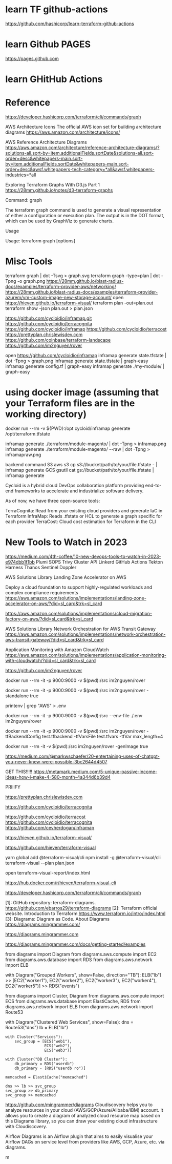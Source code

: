 # learn TF github-actions

https://github.com/hashicorp/learn-terraform-github-actions

# learn Github PAGES
https://pages.github.com

# learn GHitHub Actions

# Reference 
https://developer.hashicorp.com/terraform/cli/commands/graph

AWS Architecture Icons
The official AWS icon set for building architecture diagrams https://aws.amazon.com/architecture/icons/


AWS Reference Architecture Diagrams
https://aws.amazon.com/architecture/reference-architecture-diagrams/?solutions-all.sort-by=item.additionalFields.sortDate&solutions-all.sort-order=desc&whitepapers-main.sort-by=item.additionalFields.sortDate&whitepapers-main.sort-order=desc&awsf.whitepapers-tech-category=*all&awsf.whitepapers-industries=*all

Exploring Terraform Graphs With D3.js Part 1
https://28mm.github.io/notes/d3-terraform-graphs



Command: graph

The terraform graph command is used to generate a visual representation of either a configuration or execution plan. The output is in the DOT format, which can be used by GraphViz to generate charts.

Usage

Usage: terraform graph [options]

# Misc Tools
terraform graph | dot -Tsvg > graph.svg
terraform graph -type=plan | dot -Tpng -o graph.png
https://28mm.github.io/blast-radius-docs/examples/terraform-provider-aws/networking/
https://28mm.github.io/blast-radius-docs/examples/terraform-provider-azurem/vm-custom-image-new-storage-account/
open https://hieven.github.io/terraform-visual/
terraform plan -out=plan.out
terraform show -json plan.out > plan.json

https://github.com/cycloidio/inframap.git
https://github.com/cycloidio/terracognita
https://github.com/cycloidio/inframap
https://github.com/cycloidio/terracost
https://prettyplan.chrislewisdev.com
https://github.com/coinbase/terraform-landscape
https://github.com/im2nguyen/rover

open https://github.com/cycloidio/inframap
inframap generate state.tfstate | dot -Tpng > graph.png
inframap generate state.tfstate | graph-easy
inframap generate config.tf | graph-easy
inframap generate ./my-module/ | graph-easy
# using docker image (assuming that your Terraform files are in the working directory)
docker run --rm -v ${PWD}:/opt cycloid/inframap generate /opt/terraform.tfstate


inframap generate ./terraform/module-magento/ | dot -Tpng > inframap.png
inframap generate ./terraform/module-magento/ --raw | dot -Tpng > inframapraw.png

backend	command
S3	aws s3 cp s3://bucket/path/to/your/file.tfstate - | inframap generate
GCS	gsutil cat gs://bucket/path/to/your/file.tfstate | inframap generate



Cycloid is a hybrid cloud DevOps collaboration platform providing end-to-end frameworks to accelerate and industrialize software delivery.

As of now, we have three open-source tools:

TerraCognita: Read from your existing cloud providers and generate IaC in Terraform
InfraMap: Reads .tfstate or HCL to generate a graph specific for each provider
TerraCost: Cloud cost estimation for Terraform in the CLI


# New Tools to Watch in 2023
https://medium.com/4th-coffee/10-new-devops-tools-to-watch-in-2023-e974dbb1f1bb
Plumi
SOPS
Trivy
Cluster API 
Linkerd
GitHub Actions
Tekton
Harness
Thanos
Sentinel
Doppler


AWS Solutions Library
Landing Zone Accelerator on AWS

Deploy a cloud foundation to support highly-regulated workloads and complex compliance requirements
https://aws.amazon.com/solutions/implementations/landing-zone-accelerator-on-aws/?did=sl_card&trk=sl_card

https://aws.amazon.com/solutions/implementations/cloud-migration-factory-on-aws/?did=sl_card&trk=sl_card

AWS Solutions Library
Network Orchestration for AWS Transit Gateway
https://aws.amazon.com/solutions/implementations/network-orchestration-aws-transit-gateway/?did=sl_card&trk=sl_card

Application Monitoring with Amazon CloudWatch
https://aws.amazon.com/solutions/implementations/application-monitoring-with-cloudwatch/?did=sl_card&trk=sl_card



https://github.com/im2nguyen/rover


docker run --rm -it -p 9000:9000 -v $(pwd):/src im2nguyen/rover

docker run --rm -it -p 9000:9000 -v $(pwd):/src im2nguyen/rover -standalone true

printenv | grep "AWS" > .env

docker run --rm -it -p 9000:9000 -v $(pwd):/src --env-file ./.env im2nguyen/rover

docker run --rm -it -p 9000:9000 -v $(pwd):/src im2nguyen/rover -tfBackendConfig test.tfbackend -tfVarsFile test.tfvars -tfVar max_length=4

docker run --rm -it  -v $(pwd):/src im2nguyen/rover -genImage true

https://medium.com/@markwschaefer/20-entertaining-uses-of-chatgpt-you-never-knew-were-possible-3bc2644d4507

GET THIS!!!!!
https://metamark.medium.com/5-unique-passive-income-ideas-how-i-make-4-580-month-4a344d6b39d4


PRIIIFY

https://prettyplan.chrislewisdev.com

https://github.com/cycloidio/terracognita

https://github.com/cycloidio/terracost
https://github.com/cycloidio/terracognita
https://github.com/cevherdogan/inframap

https://hieven.github.io/terraform-visual/

https://github.com/hieven/terraform-visual


yarn global add @terraform-visual/cli
npm install -g @terraform-visual/cli
terraform-visual --plan plan.json

open terraform-visual-report/index.html

https://hub.docker.com/r/hieven/terraform-visual-cli

https://developer.hashicorp.com/terraform/cli/commands/graph

[1]: GitHub repository: terraform-diagrams.
https://github.com/ebarros29/terraform-diagrams
[2]: Terraform official website. Introduction to Terraform
https://www.terraform.io/intro/index.html
[3]: Diagrams: Diagram as Code. About Diagrams
https://diagrams.mingrammer.com/

https://diagrams.mingrammer.com

https://diagrams.mingrammer.com/docs/getting-started/examples

from diagrams import Diagram
from diagrams.aws.compute import EC2
from diagrams.aws.database import RDS
from diagrams.aws.network import ELB

with Diagram("Grouped Workers", show=False, direction="TB"):
    ELB("lb") >> [EC2("worker1"),
                  EC2("worker2"),
                  EC2("worker3"),
                  EC2("worker4"),
                  EC2("worker5")] >> RDS("events")

from diagrams import Cluster, Diagram
from diagrams.aws.compute import ECS
from diagrams.aws.database import ElastiCache, RDS
from diagrams.aws.network import ELB
from diagrams.aws.network import Route53

with Diagram("Clustered Web Services", show=False):
    dns = Route53("dns")
    lb = ELB("lb")

    with Cluster("Services"):
        svc_group = [ECS("web1"),
                     ECS("web2"),
                     ECS("web3")]

    with Cluster("DB Cluster"):
        db_primary = RDS("userdb")
        db_primary - [RDS("userdb ro")]

    memcached = ElastiCache("memcached")

    dns >> lb >> svc_group
    svc_group >> db_primary
    svc_group >> memcached

https://github.com/mingrammer/diagrams
Cloudiscovery helps you to analyze resources in your cloud (AWS/GCP/Azure/Alibaba/IBM) account. It allows you to create a diagram of analyzed cloud resource map based on this Diagrams library, so you can draw your existing cloud infrastructure with Cloudiscovery.

Airflow Diagrams is an Airflow plugin that aims to easily visualise your Airflow DAGs on service level from providers like AWS, GCP, Azure, etc. via diagrams.

m
